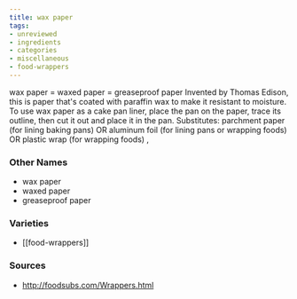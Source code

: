 ```yaml
---
title: wax paper
tags:
- unreviewed
- ingredients
- categories
- miscellaneous
- food-wrappers
---
```

wax paper = waxed paper = greaseproof paper Invented by Thomas Edison, this is paper that's coated with paraffin wax to make it resistant to moisture. To use wax paper as a cake pan liner, place the pan on the paper, trace its outline, then cut it out and place it in the pan. Substitutes: parchment paper (for lining baking pans) OR aluminum foil (for lining pans or wrapping foods) OR plastic wrap (for wrapping foods) ,

### Other Names

* wax paper
* waxed paper
* greaseproof paper

### Varieties

* [[food-wrappers]]

### Sources
* http://foodsubs.com/Wrappers.html
